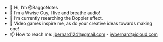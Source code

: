 - 👋 Hi, I’m @BaggoNotes
- 👀 I’m a Wwise Guy, I live and breathe audio!
- 🌱 I’m currently rsearching the Doppler effect.
- 💞️ Video games inspire me, as do your creative ideas towards making one!
- 📫 How to reach me: jbernard1241@gmail.com - jwbernard@icloud.com

<!---
BaggoNotes/BaggoNotes is a ✨ special ✨ repository because its `README.md` (this file) appears on your GitHub profile.
You can click the Preview link to take a look at your changes.
--->
